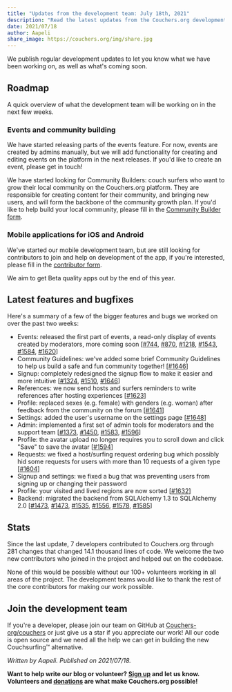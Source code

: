 ```yaml
---
title: "Updates from the development team: July 18th, 2021"
description: "Read the latest updates from the Couchers.org development team."
date: 2021/07/18
author: Aapeli
share_image: https://couchers.org/img/share.jpg
---
```


We publish regular development updates to let you know what we have been working on, as well as what's coming soon.

## Roadmap

A quick overview of what the development team will be working on in the next few weeks.

### Events and community building

We have started releasing parts of the events feature. For now, events are created by admins manually, but we will add functionality for creating and editing events on the platform in the next releases. If you'd like to create an event, please get in touch!

We have started looking for Community Builders: couch surfers who want to grow their local community on the Couchers.org platform. They are responsible for creating content for their community, and bringing new users, and will form the backbone of the community growth plan. If you'd like to help build your local community, please fill in the [Community Builder form](https://couchers.org/community-builder-form).

### Mobile applications for iOS and Android

We've started our mobile development team, but are still looking for contributors to join and help on development of the app, if you're interested, please fill in the [contributor form](https://couchers.org/contribute).

We aim to get Beta quality apps out by the end of this year.

## Latest features and bugfixes

Here's a summary of a few of the bigger features and bugs we worked on over the past two weeks:

* Events: released the first part of events, a read-only display of events created by moderators, more coming soon [[#744](https://github.com/Couchers-org/couchers/pull/744), [#870](https://github.com/Couchers-org/couchers/pull/870), [#1218](https://github.com/Couchers-org/couchers/pull/1218), [#1543](https://github.com/Couchers-org/couchers/pull/1543), [#1584](https://github.com/Couchers-org/couchers/pull/1584), [#1620](https://github.com/Couchers-org/couchers/pull/1620)]
* Community Guidelines: we've added some brief Community Guidelines to help us build a safe and fun community together! [[#1646](https://github.com/Couchers-org/couchers/pull/1646)]
* Signup: completely redesigned the signup flow to make it easier and more intuitive [[#1324](https://github.com/Couchers-org/couchers/pull/1324), [#1510](https://github.com/Couchers-org/couchers/pull/1510), [#1646](https://github.com/Couchers-org/couchers/pull/1646)]
* References: we now send hosts and surfers reminders to write references after hosting experiences [[#1623](https://github.com/Couchers-org/couchers/pull/1623)]
* Profile: replaced sexes (e.g. female) with genders (e.g. woman) after feedback from the community on the forum [[#1641](https://github.com/Couchers-org/couchers/pull/1641)]
* Settings: added the user's username on the settings page [[#1648](https://github.com/Couchers-org/couchers/pull/1648)]
* Admin: implemented a first set of admin tools for moderators and the support team [[#1373](https://github.com/Couchers-org/couchers/pull/1373), [#1450](https://github.com/Couchers-org/couchers/pull/1450), [#1583](https://github.com/Couchers-org/couchers/pull/1583), [#1596](https://github.com/Couchers-org/couchers/pull/1596)]
* Profile: the avatar upload no longer requires you to scroll down and click "Save" to save the avatar [[#1594](https://github.com/Couchers-org/couchers/pull/1594)]
* Requests: we fixed a host/surfing request ordering bug which possibly hid some requests for users with more than 10 requests of a given type [[#1604](https://github.com/Couchers-org/couchers/pull/1604)]
* Signup and settings: we fixed a bug that was preventing users from signing up or changing their password
* Profile: your visited and lived regions are now sorted [[#1632](https://github.com/Couchers-org/couchers/pull/1632)]
* Backend: migrated the backend from SQLAlchemy 1.3 to SQLAlchemy 2.0 [[#1473](https://github.com/Couchers-org/couchers/pull/1473), [#1473](https://github.com/Couchers-org/couchers/pull/1473), [#1535](https://github.com/Couchers-org/couchers/pull/1535), [#1556](https://github.com/Couchers-org/couchers/pull/1556), [#1578](https://github.com/Couchers-org/couchers/pull/1578), [#1585](https://github.com/Couchers-org/couchers/pull/1585)]

## Stats

Since the last update, 7 developers contributed to Couchers.org through 281 changes that changed 14.1 thousand lines of code. We welcome the two new contributors who joined in the project and helped out on the codebase.

None of this would be possible without our 100+ volunteers working in all areas of the project. The development teams would like to thank the rest of the core contributors for making our work possible.

## Join the development team

If you're a developer, please join our team on GitHub at [Couchers-org/couchers](https://github.com/couchers-org/couchers) or just give us a star if you appreciate our work! All our code is open source and we need all the help we can get in building the new Couchsurfing™ alternative.

*Written by Aapeli. Published on 2021/07/18.*

**Want to help write our blog or volunteer? [Sign up](/volunteer) and let us know. Volunteers and [donations](/donate) are what make Couchers.org possible!**
